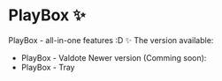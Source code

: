 # PlayBox ✨
PlayBox - all-in-one features :D ✨
The version available:
- PlayBox - Valdote
Newer version (Comming soon):
- PlayBox - Tray

